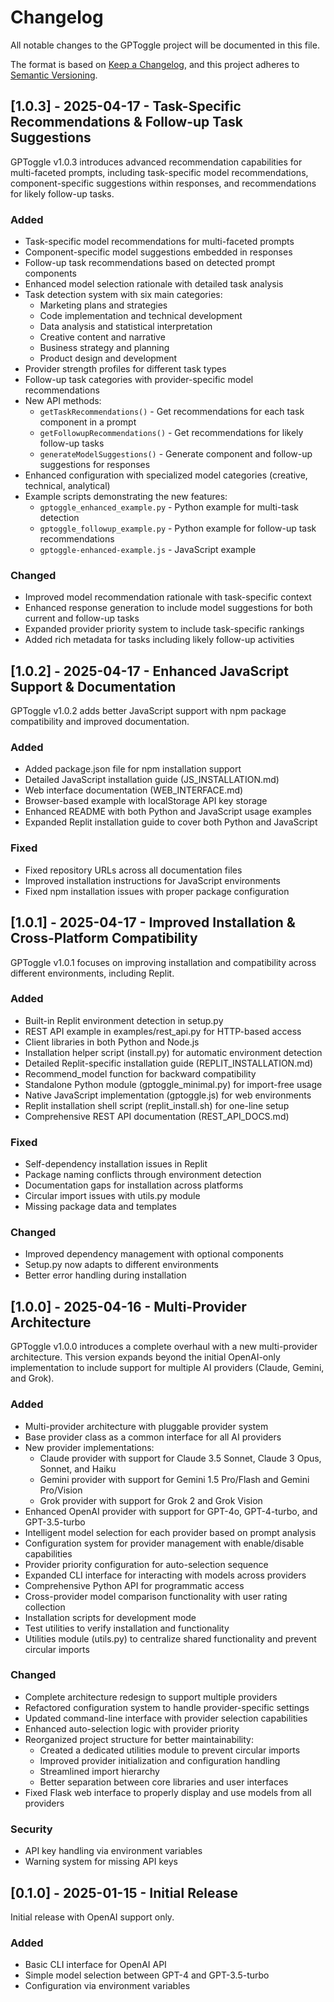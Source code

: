 # Changelog

All notable changes to the GPToggle project will be documented in this file.

The format is based on [Keep a Changelog](https://keepachangelog.com/en/1.0.0/),
and this project adheres to [Semantic Versioning](https://semver.org/spec/v2.0.0.html).

## [1.0.3] - 2025-04-17 - Task-Specific Recommendations & Follow-up Task Suggestions

GPToggle v1.0.3 introduces advanced recommendation capabilities for multi-faceted prompts, including task-specific model recommendations, component-specific suggestions within responses, and recommendations for likely follow-up tasks.

### Added
- Task-specific model recommendations for multi-faceted prompts
- Component-specific model suggestions embedded in responses
- Follow-up task recommendations based on detected prompt components
- Enhanced model selection rationale with detailed task analysis
- Task detection system with six main categories:
  - Marketing plans and strategies
  - Code implementation and technical development
  - Data analysis and statistical interpretation
  - Creative content and narrative
  - Business strategy and planning
  - Product design and development
- Provider strength profiles for different task types
- Follow-up task categories with provider-specific model recommendations
- New API methods:
  - `getTaskRecommendations()` - Get recommendations for each task component in a prompt
  - `getFollowupRecommendations()` - Get recommendations for likely follow-up tasks
  - `generateModelSuggestions()` - Generate component and follow-up suggestions for responses
- Enhanced configuration with specialized model categories (creative, technical, analytical)
- Example scripts demonstrating the new features:
  - `gptoggle_enhanced_example.py` - Python example for multi-task detection
  - `gptoggle_followup_example.py` - Python example for follow-up task recommendations
  - `gptoggle-enhanced-example.js` - JavaScript example

### Changed
- Improved model recommendation rationale with task-specific context
- Enhanced response generation to include model suggestions for both current and follow-up tasks
- Expanded provider priority system to include task-specific rankings
- Added rich metadata for tasks including likely follow-up activities

## [1.0.2] - 2025-04-17 - Enhanced JavaScript Support & Documentation

GPToggle v1.0.2 adds better JavaScript support with npm package compatibility and improved documentation.

### Added
- Added package.json file for npm installation support
- Detailed JavaScript installation guide (JS_INSTALLATION.md)
- Web interface documentation (WEB_INTERFACE.md)
- Browser-based example with localStorage API key storage
- Enhanced README with both Python and JavaScript usage examples
- Expanded Replit installation guide to cover both Python and JavaScript

### Fixed
- Fixed repository URLs across all documentation files
- Improved installation instructions for JavaScript environments
- Fixed npm installation issues with proper package configuration

## [1.0.1] - 2025-04-17 - Improved Installation & Cross-Platform Compatibility

GPToggle v1.0.1 focuses on improving installation and compatibility across different environments, including Replit.

### Added
- Built-in Replit environment detection in setup.py
- REST API example in examples/rest_api.py for HTTP-based access
- Client libraries in both Python and Node.js 
- Installation helper script (install.py) for automatic environment detection
- Detailed Replit-specific installation guide (REPLIT_INSTALLATION.md)
- Recommend_model function for backward compatibility
- Standalone Python module (gptoggle_minimal.py) for import-free usage
- Native JavaScript implementation (gptoggle.js) for web environments
- Replit installation shell script (replit_install.sh) for one-line setup
- Comprehensive REST API documentation (REST_API_DOCS.md)

### Fixed
- Self-dependency installation issues in Replit
- Package naming conflicts through environment detection
- Documentation gaps for installation across platforms
- Circular import issues with utils.py module
- Missing package data and templates

### Changed
- Improved dependency management with optional components
- Setup.py now adapts to different environments
- Better error handling during installation

## [1.0.0] - 2025-04-16 - Multi-Provider Architecture

GPToggle v1.0.0 introduces a complete overhaul with a new multi-provider architecture. This version expands beyond the initial OpenAI-only implementation to include support for multiple AI providers (Claude, Gemini, and Grok).

### Added
- Multi-provider architecture with pluggable provider system
- Base provider class as a common interface for all AI providers
- New provider implementations:
  - Claude provider with support for Claude 3.5 Sonnet, Claude 3 Opus, Sonnet, and Haiku
  - Gemini provider with support for Gemini 1.5 Pro/Flash and Gemini Pro/Vision
  - Grok provider with support for Grok 2 and Grok Vision
- Enhanced OpenAI provider with support for GPT-4o, GPT-4-turbo, and GPT-3.5-turbo
- Intelligent model selection for each provider based on prompt analysis
- Configuration system for provider management with enable/disable capabilities
- Provider priority configuration for auto-selection sequence
- Expanded CLI interface for interacting with models across providers
- Comprehensive Python API for programmatic access
- Cross-provider model comparison functionality with user rating collection
- Installation scripts for development mode
- Test utilities to verify installation and functionality
- Utilities module (utils.py) to centralize shared functionality and prevent circular imports

### Changed
- Complete architecture redesign to support multiple providers
- Refactored configuration system to handle provider-specific settings
- Updated command-line interface with provider selection capabilities
- Enhanced auto-selection logic with provider priority
- Reorganized project structure for better maintainability:
  - Created a dedicated utilities module to prevent circular imports
  - Improved provider initialization and configuration handling
  - Streamlined import hierarchy
  - Better separation between core libraries and user interfaces
- Fixed Flask web interface to properly display and use models from all providers

### Security
- API key handling via environment variables
- Warning system for missing API keys

## [0.1.0] - 2025-01-15 - Initial Release

Initial release with OpenAI support only.

### Added
- Basic CLI interface for OpenAI API
- Simple model selection between GPT-4 and GPT-3.5-turbo
- Configuration via environment variables